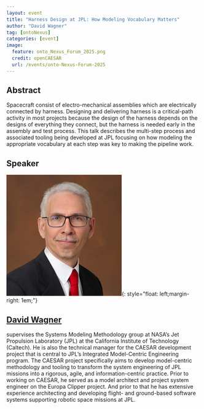 ```yaml
---
layout: event
title: "Harness Design at JPL: How Modeling Vocabulary Matters"
author: "David Wagner"
tag: [ontoNexus]
categories: [event]
image:
  feature: onto_Nexus_Forum_2025.png
  credit: openCAESAR
  url: /events/onto-Nexus-Forum-2025
---
```


## Abstract

Spacecraft consist of electro-mechanical assemblies which are electrically connected by harness. Designing and delivering harness is a critical-path activity in most projects because the design of the harness depends on the designs of everything they connect, but the harness is needed early in the assembly and test process. This talk describes the multi-step process and associated tooling being developed at JPL focusing on how modeling the appropriate vocabulary at each step was key to making the pipeline work.

## Speaker

![David Wagner](img/Wagner.jpg){: style="float: left;margin-right: 1em;"}

<h2><a href="mailto:david.a.wagner@jpl.nasa.gov">David Wagner</a></h2> supervises the Systems Modeling Methodology group at NASA’s Jet Propulsion Laboratory (JPL) at the California Institute of Technology (Caltech). He is also the technical manager for the CAESAR development project that is central to JPL’s Integrated Model-Centric Engineering program. The CAESAR project specifically aims to develop model-centric methodology and tooling to transform the system engineering of JPL missions into a rigorous, agile, and information-centric practice. Prior to working on CAESAR, he served as a model architect and project system engineer on the Europa Clipper project. And prior to that he has extensive experience architecting and developing flight- and ground-based software systems supporting robotic space missions at JPL.
